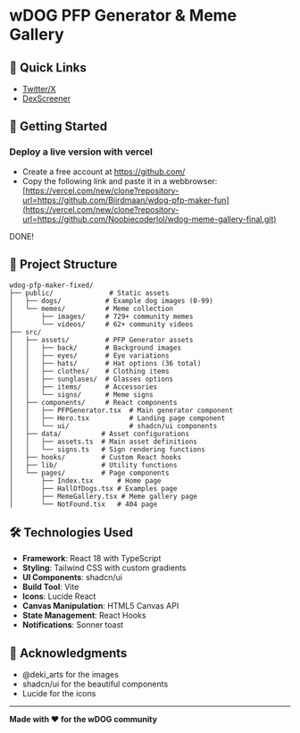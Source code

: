 # wDOG PFP Generator & Meme Gallery

## 🔗 Quick Links
- [Twitter/X](https://t.co/GurmgVXpiR)
- [DexScreener](https://dexscreener.com/solana/25txtutlkjtcux3kqoervc7aubym7fckbwovqnqnydgq)

## 🚀 Getting Started

### Deploy a live version with vercel ###

- Create a free account at https://github.com/
- Copy the following link and paste it in a webbrowser:
  [https://vercel.com/new/clone?repository-url=https://github.com/Biirdmaan/wdog-pfp-maker-fun](https://vercel.com/new/clone?repository-url=https://github.com/Noobiecoderlol/wdog-meme-gallery-final.git)

DONE!


## 📁 Project Structure

```
wdog-pfp-maker-fixed/
├── public/              # Static assets
│   ├── dogs/           # Example dog images (0-99)
│   └── memes/          # Meme collection
│       ├── images/     # 729+ community memes
│       └── videos/     # 62+ community videos
├── src/
│   ├── assets/         # PFP Generator assets
│   │   ├── back/       # Background images
│   │   ├── eyes/       # Eye variations
│   │   ├── hats/       # Hat options (36 total)
│   │   ├── clothes/    # Clothing items
│   │   ├── sunglases/  # Glasses options
│   │   ├── items/      # Accessories
│   │   └── signs/      # Meme signs
│   ├── components/     # React components
│   │   ├── PFPGenerator.tsx  # Main generator component
│   │   ├── Hero.tsx          # Landing page component
│   │   └── ui/               # shadcn/ui components
│   ├── data/          # Asset configurations
│   │   ├── assets.ts  # Main asset definitions
│   │   └── signs.ts   # Sign rendering functions
│   ├── hooks/         # Custom React hooks
│   ├── lib/           # Utility functions
│   └── pages/         # Page components
│       ├── Index.tsx      # Home page
│       ├── HallOfDogs.tsx # Examples page
│       ├── MemeGallery.tsx # Meme gallery page
│       └── NotFound.tsx   # 404 page
```

## 🛠️ Technologies Used

- **Framework**: React 18 with TypeScript
- **Styling**: Tailwind CSS with custom gradients
- **UI Components**: shadcn/ui
- **Build Tool**: Vite
- **Icons**: Lucide React
- **Canvas Manipulation**: HTML5 Canvas API
- **State Management**: React Hooks
- **Notifications**: Sonner toast

## 🙏 Acknowledgments

- @deki_arts for the images
- shadcn/ui for the beautiful components
- Lucide for the icons
---

**Made with ❤️ for the wDOG community**
